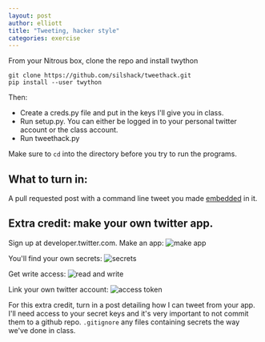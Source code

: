 ```yaml
---
layout: post
author: elliott
title: "Tweeting, hacker style"
categories: exercise
---
```


From your Nitrous box, clone the repo and install twython
```
git clone https://github.com/silshack/tweethack.git
pip install --user twython
```

Then:

* Create a creds.py file and put in the keys I'll give you in class.
* Run setup.py.  You can either be logged in to your personal twitter account or the class account.
* Run tweethack.py

Make sure to `cd` into the directory before you try to run the programs.

## What to turn in:

A pull requested post with a command line tweet you made [embedded](https://support.twitter.com/articles/20169559-embedding-a-tweet-on-your-website-or-blog) in it.  

## Extra credit: make your own twitter app.
Sign up at developer.twitter.com.  Make an app:
![make app](http://main.makeuseoflimited.netdna-cdn.com/wp-content/uploads/2013/08/new-twitter-app.jpg)

You'll find your own secrets:
![secrets](http://main.makeuseoflimited.netdna-cdn.com/wp-content/uploads/2013/08/twitter-app.jpg)

Get write access:
![read and write](http://main.makeuseoflimited.netdna-cdn.com/wp-content/uploads/2013/08/readwrite-access.jpg)

Link your own twitter account:
![access token](http://main.makeuseoflimited.netdna-cdn.com/wp-content/uploads/2013/08/access-token.jpg)

For this extra credit, turn in a post detailing how I can tweet from your app.  I'll need access to your secret keys and it's very important to not commit them to a github repo.  `.gitignore` any files containing secrets the way we've done in class.